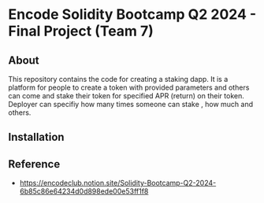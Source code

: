 # Encode Solidity Bootcamp Q2 2024 - Final Project (Team 7)

## About
This repository contains the code for creating a staking dapp. It is a platform for people to create a token with provided parameters and others can come and stake their token for specified APR (return) on their token. Deployer can specifiy how many times someone can stake , how much and others.

## Installation

## Reference
- https://encodeclub.notion.site/Solidity-Bootcamp-Q2-2024-6b85c86e64234d0d898ede00e53ff1f8